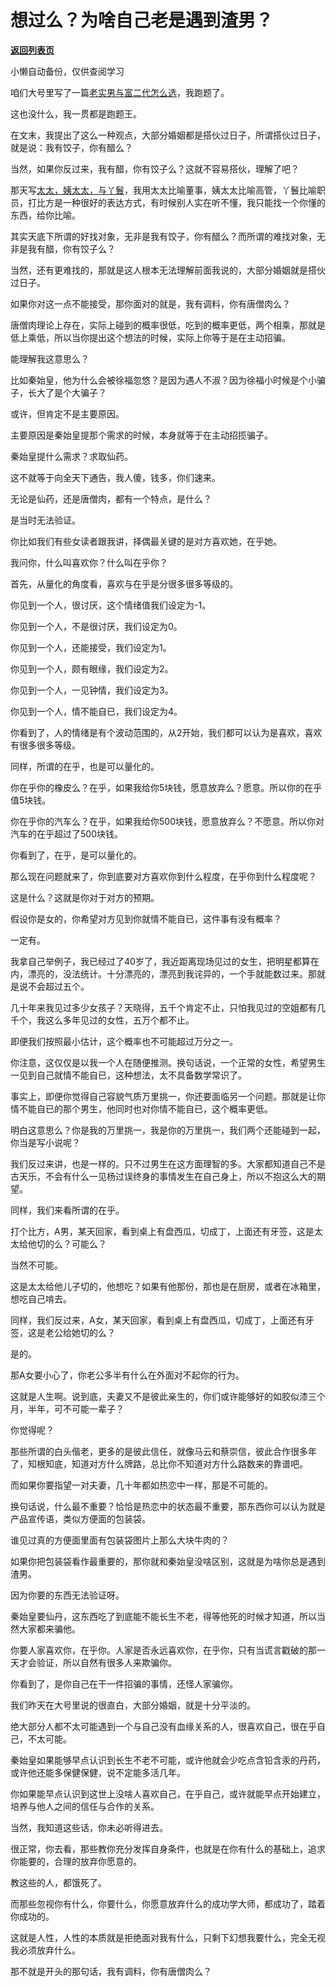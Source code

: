 # 想过么？为啥自己老是遇到渣男？

[**返回列表页**](/gzh/记忆承载3)

小懒自动备份，仅供查阅学习

咱们大号里写了一篇[老实男与富二代怎么选](http://mp.weixin.qq.com/s?__biz=MzU0MjYwNDU2Mw==&mid=2247502850&idx=1&sn=d120afe62bc0edb2e07ec4ea625fa27d&chksm=fb1aa07ecc6d296862215ea7276439af817cda518b5f8d3558e4a5625b47bdd880fda71eb81e&scene=21#wechat_redirect)，我跑题了。  

  

这也没什么，我一贯都是跑题王。

  

在文末，我提出了这么一种观点，大部分婚姻都是搭伙过日子，所谓搭伙过日子，就是说：我有饺子，你有醋么？  

  

当然，如果你反过来，我有醋，你有饺子么？这就不容易搭伙，理解了吧？

  

那天写[太太，姨太太，与丫鬟](http://mp.weixin.qq.com/s?__biz=MzU3NDc5Nzc0NQ==&mid=2247510576&idx=1&sn=34e5b8736357df5e1cd6da3f58f80566&chksm=fd2e08eeca5981f89bdd809c244c15114587dd3883132679ea6fb41826cf3c39eee486973a31&scene=21#wechat_redirect)，我用太太比喻董事，姨太太比喻高管，丫鬟比喻职员，打比方是一种很好的表达方式，有时候别人实在听不懂，我只能找一个你懂的东西，给你比喻。  

  

其实天底下所谓的好找对象，无非是我有饺子，你有醋么？而所谓的难找对象，无非是我有醋，你有饺子么？

  

当然，还有更难找的，那就是这人根本无法理解前面我说的，大部分婚姻就是搭伙过日子。  

  

如果你对这一点不能接受，那你面对的就是，我有调料，你有唐僧肉么？  

  

唐僧肉理论上存在，实际上碰到的概率很低，吃到的概率更低，两个相乘，那就是低上乘低，所以当你提出这个想法的时候，实际上你等于是在主动招骗。

  

能理解我这意思么？  

  

比如秦始皇，他为什么会被徐福忽悠？是因为遇人不淑？因为徐福小时候是个小骗子，长大了是个大骗子？

  

或许，但肯定不是主要原因。  

  

主要原因是秦始皇提那个需求的时候，本身就等于在主动招揽骗子。

  

秦始皇提什么需求？求取仙药。

  

这不就等于向全天下通告，我人傻，钱多，你们速来。  

  

无论是仙药，还是唐僧肉，都有一个特点，是什么？  

  

是当时无法验证。  

  

你比如我们有些女读者跟我讲，择偶最关键的是对方喜欢她，在乎她。  

  

我问你，什么叫喜欢你？什么叫在乎你？

  

首先，从量化的角度看，喜欢与在乎是分很多很多等级的。

  

你见到一个人，很讨厌，这个情绪值我们设定为-1。

你见到一个人，不是很讨厌，我们设定为0。

你见到一个人，还能接受，我们设定为1。

你见到一个人，颇有眼缘，我们设定为2。

你见到一个人，一见钟情，我们设定为3。

你见到一个人，情不能自已，我们设定为4。

  

你看到了，人的情绪是有个波动范围的，从2开始，我们都可以认为是喜欢，喜欢有很多很多等级。  

  

同样，所谓的在乎，也是可以量化的。  

  

你在乎你的橡皮么？在乎，如果我给你5块钱，愿意放弃么？愿意。所以你的在乎值5块钱。

  

你在乎你的汽车么？在乎，如果我给你500块钱，愿意放弃么？不愿意。所以你对汽车的在乎超过了500块钱。

  

你看到了，在乎，是可以量化的。  

  

那么现在问题就来了，你到底要对方喜欢你到什么程度，在乎你到什么程度呢？  

  

这是什么？这就是你对于对方的预期。  

  

假设你是女的，你希望对方见到你就情不能自已，这件事有没有概率？

  

一定有。

  

我拿自己举例子，我已经过了40岁了，我近距离现场见过的女生，把明星都算在内，漂亮的，没法统计。十分漂亮的，漂亮到我诧异的，一个手就能数过来。那就是说不会超过五个。

  

几十年来我见过多少女孩子？天晓得，五千个肯定不止，只怕我见过的空姐都有几千个，我这么多年见过的女性，五万个都不止。  

  

即便我们按照最小估计，这个概率也不可能超过万分之一。

  

你注意，这仅仅是以我一个人在随便推测。换句话说，一个正常的女性，希望男生一见到自己就情不能自已，这种想法，太不具备数学常识了。  

  

事实上，即便你觉得自己容貌气质万里挑一，你还要面临另一个问题。那就是让你情不能自已的那个男生，他同时也对你情不能自已，这个概率更低。  

  

明白这意思么？你是我的万里挑一，我是你的万里挑一，我们两个还能碰到一起，你当是写小说呢？  

  

我们反过来讲，也是一样的。只不过男生在这方面理智的多。大家都知道自己不是古天乐，不会有什么一见杨过误终身的事情发生在自己身上，所以不抱这么大的期望。  

  

同样，我们来看所谓的在乎。  

  

打个比方，A男，某天回家，看到桌上有盘西瓜，切成丁，上面还有牙签，这是太太给他切的么？可能么？

  

当然不可能。

  

这是太太给他儿子切的，他想吃？如果有他那份，那也是在厨房，或者在冰箱里，想吃自己啃去。

  

同样，我们反过来，A女，某天回家，看到桌上有盘西瓜，切成丁，上面还有牙签，这是老公给她切的么？  

  

是的。

  

那A女要小心了，你老公多半有什么在外面对不起你的行为。

  

这就是人生啊。说到底，夫妻又不是彼此亲生的，你们或许能够好的如胶似漆三个月，半年，可不可能一辈子？

  

你觉得呢？

  

那些所谓的白头偕老，更多的是彼此信任，就像马云和蔡崇信，彼此合作很多年了，知根知底，知道对方什么牌路，总比你不知道对方什么路数来的靠谱吧。

  

而如果你要指望一对夫妻，几十年都如热恋中一样，那是不可能的。

  

换句话说，什么最不重要？恰恰是热恋中的状态最不重要，那东西你可以认为就是产品宣传语，类似方便面的包装袋。  

  

谁见过真的方便面里面有包装袋图片上那么大块牛肉的？

  

如果你把包装袋看作最重要的，那你就和秦始皇没啥区别，这就是为啥你总是遇到渣男。

  

因为你要的东西无法验证呀。  

  

秦始皇要仙丹，这东西吃了到底能不能长生不老，得等他死的时候才知道，所以当然大家都来骗他。

  

你要人家喜欢你，在乎你。人家是否永远喜欢你，在乎你，只有当谎言戳破的那一天才会验证，所以自然有很多人来欺骗你。  

  

你看到了，是你自己在干一件招骗的事情，还怪人家骗你。  

  

我们昨天在大号里说的很直白，大部分婚姻，就是十分平淡的。

  

绝大部分人都不太可能遇到一个与自己没有血缘关系的人，很喜欢自己，很在乎自己，不太可能。

  

秦始皇如果能够早点认识到长生不老不可能，或许他就会少吃点含铅含汞的丹药，或许他还能多保健保健，说不定能多活几年。

  

你如果能早点认识到这世上没啥人喜欢自己，在乎自己，或许就能早点开始建立，培养与他人之间的信任与合作的关系。

  

当然，我知道这些话，你未必听得进去。

  

很正常，你去看，那些教你充分发挥自身条件，也就是在你有什么的基础上，追求你能要的，合理的放弃你愿意的。

  

教这些的人，都饿死了。

  

而那些忽视你有什么，你要什么，你愿意放弃什么的成功学大师，都成功了，踏着你成功的。

  

这就是人性，人性的本质就是拒绝面对我有什么，只剩下幻想我要什么，完全无视我必须放弃什么。

  

那不就是开头的那句话，我有调料，你有唐僧肉么？

